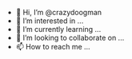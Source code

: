 - 👋 Hi, I’m @crazydoogman
- 👀 I’m interested in ...
- 🌱 I’m currently learning ...
- 💞️ I’m looking to collaborate on ...
- 📫 How to reach me ...

<!---
crazydoogman/crazydoogman is a ✨ special ✨ repository because its `README.md` (this file) appears on your GitHub profile.
You can click the Preview link to take a look at your changes.
--->
